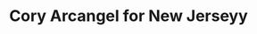---
ee_id: '96'
site: '1'
type: '2'
long_id: 2010-057 Cory Arcangel for New Jerseyy
url: 2010-057-cory-arcangel-for-new-jerseyy
title: Cory Arcangel for New Jerseyy
year: '2010'
medium: Website
commission:
add_credit:
dims:
pitch: "​New Jerseyy website redesigned to look like the website of Pace Gallery"
ps:
live_url: http://www.newjerseyy.ch/arcangel_for_newjerseyy/
related:
youtube:
imgs: new-jerseyy-2010-057-screen-shot-3-database-ih.jpg
subheading:
year2: '2010'
download:
add_credits:
related_code:
layout: things-i-made
---